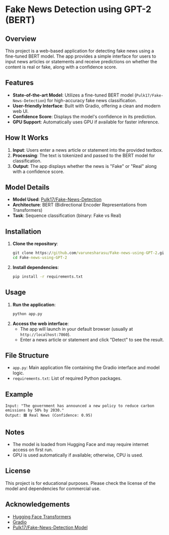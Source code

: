 # Fake News Detection using GPT-2 (BERT)

## Overview
This project is a web-based application for detecting fake news using a fine-tuned BERT model. The app provides a simple interface for users to input news articles or statements and receive predictions on whether the content is real or fake, along with a confidence score.

## Features
- **State-of-the-art Model**: Utilizes a fine-tuned BERT model (`Pulk17/Fake-News-Detection`) for high-accuracy fake news classification.
- **User-friendly Interface**: Built with Gradio, offering a clean and modern web UI.
- **Confidence Score**: Displays the model's confidence in its prediction.
- **GPU Support**: Automatically uses GPU if available for faster inference.

## How It Works
1. **Input**: Users enter a news article or statement into the provided textbox.
2. **Processing**: The text is tokenized and passed to the BERT model for classification.
3. **Output**: The app displays whether the news is "Fake" or "Real" along with a confidence score.

## Model Details
- **Model Used**: [Pulk17/Fake-News-Detection](https://huggingface.co/Pulk17/Fake-News-Detection)
- **Architecture**: BERT (Bidirectional Encoder Representations from Transformers)
- **Task**: Sequence classification (binary: Fake vs Real)

## Installation
1. **Clone the repository**:
   ```cmd
   git clone https://github.com/varunesharasu/Fake-news-using-GPT-2.git
   cd Fake-news-using-GPT-2
   ```
2. **Install dependencies**:
   ```cmd
   pip install -r requirements.txt
   ```

## Usage
1. **Run the application**:
   ```cmd
   python app.py
   ```
2. **Access the web interface**:
   - The app will launch in your default browser (usually at `http://localhost:7860`).
   - Enter a news article or statement and click "Detect" to see the result.

## File Structure
- `app.py`: Main application file containing the Gradio interface and model logic.
- `requirements.txt`: List of required Python packages.

## Example
```
Input: "The government has announced a new policy to reduce carbon emissions by 50% by 2030."
Output: 🟩 Real News (Confidence: 0.95)
```

## Notes
- The model is loaded from Hugging Face and may require internet access on first run.
- GPU is used automatically if available; otherwise, CPU is used.

## License
This project is for educational purposes. Please check the license of the model and dependencies for commercial use.

## Acknowledgements
- [Hugging Face Transformers](https://huggingface.co/transformers/)
- [Gradio](https://gradio.app/)
- [Pulk17/Fake-News-Detection Model](https://huggingface.co/Pulk17/Fake-News-Detection)
